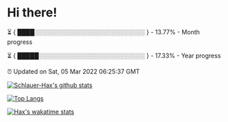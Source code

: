 # Hi there!

⏳ { ████░░░░░░░░░░░░░░░░░░░░░░░░░░ } - 13.77% - Month progress

⏳ { █████░░░░░░░░░░░░░░░░░░░░░░░░░ } - 17.33% - Year progress

⏰ Updated on Sat, 05 Mar 2022 06:25:37 GMT


[![Schlauer-Hax's github stats](https://github-readme-stats.vercel.app/api?username=Schlauer-Hax&show_icons=true&theme=dark&count_private=true)](https://github.com/Schlauer-Hax)


[![Top Langs](https://github-readme-stats.vercel.app/api/top-langs/?username=Schlauer-Hax&layout=compact&theme=dark)](https://github.com/Schlauer-Hax?tab=repositories)


[![Hax's wakatime stats](https://github-readme-stats.vercel.app/api/wakatime?username=Hax&theme=dark)](https://wakatime.com/@Hax)

